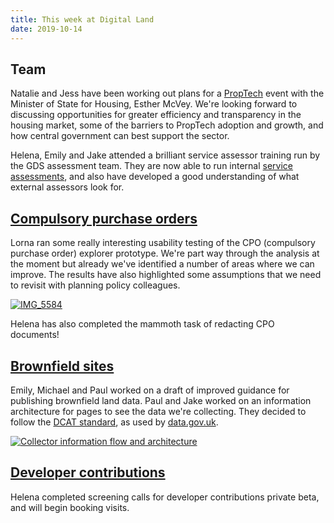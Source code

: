 ```yaml
---
title: This week at Digital Land
date: 2019-10-14
---
```


## Team
Natalie and Jess have been working out plans for a [PropTech](https://digital-land.github.io/users/proptech/) event with the Minister of State for Housing, Esther McVey. We're looking forward to discussing opportunities for greater efficiency and transparency in the housing market, some of the barriers to PropTech adoption and growth, and how central government can best support the sector.

Helena, Emily and Jake attended a brilliant service assessor training run by the GDS assessment team. They are now able to run internal [service assessments](https://www.gov.uk/service-manual/service-assessments), and also have developed a good understanding of what external assessors look for.

## [Compulsory purchase orders](https://digital-land.github.io/project/compulsory-purchase-orders/)
Lorna ran some really interesting usability testing of the CPO (compulsory purchase order) explorer prototype. We're part way through the analysis at the moment but already we've identified a number of areas where we can improve. The results have also highlighted some assumptions that we need to revisit with planning policy colleagues.

<a data-flickr-embed="true" href="https://www.flickr.com/photos/182343195@N08/48936709252/in/dateposted-public/" title="IMG_5584"><img src="https://live.staticflickr.com/65535/48936709252_c93ca13c99_c.jpg" alt="IMG_5584"></a>

Helena has also completed the mammoth task of redacting CPO  documents!

## [Brownfield sites](https://digital-land.github.io/project/brownfield-sites/)
Emily, Michael and Paul worked on a draft of improved guidance for publishing brownfield land data. Paul and Jake worked on an information architecture for pages to see the data we're collecting. They decided to follow the [DCAT standard](https://www.w3.org/TR/vocab-dcat-2/), as used by [data.gov.uk](data.gov.uk).

<a href="https://www.flickr.com/photos/psd/48918809856/in/dateposted/" title="Collector information flow and architecture"><img src="https://live.staticflickr.com/65535/48918809856_c9ee7b1b66_b.jpg" alt="Collector information flow and architecture"></a>

## [Developer contributions](https://digital-land.github.io/project/developer-contributions/)
Helena completed screening calls for developer contributions private beta, and will begin booking visits.
